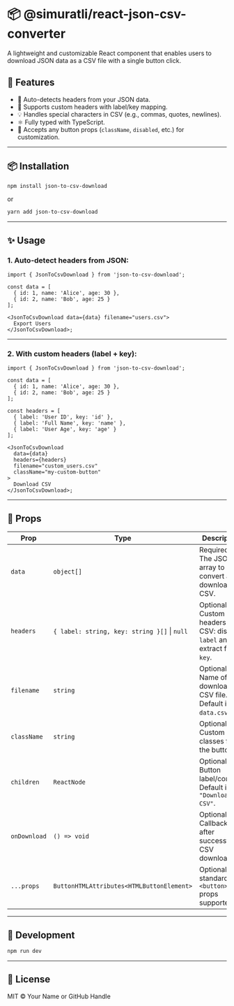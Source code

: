 # 📦 @simuratli/react-json-csv-converter

A lightweight and customizable React component that enables users to download JSON data as a CSV file with a single button click.

## 🚀 Features

- 🧠 Auto-detects headers from your JSON data.
- 🎯 Supports custom headers with label/key mapping.
- 💡 Handles special characters in CSV (e.g., commas, quotes, newlines).
- ⚛️ Fully typed with TypeScript.
- 🎨 Accepts any button props (`className`, `disabled`, etc.) for customization.

---

## 📦 Installation

```bash
npm install json-to-csv-download
```

or

```bash
yarn add json-to-csv-download
```

---

## ✨ Usage

### 1. Auto-detect headers from JSON:

```tsx
import { JsonToCsvDownload } from 'json-to-csv-download';

const data = [
  { id: 1, name: 'Alice', age: 30 },
  { id: 2, name: 'Bob', age: 25 }
];

<JsonToCsvDownload data={data} filename="users.csv">
  Export Users
</JsonToCsvDownload>;
```

---

### 2. With custom headers (label + key):

```tsx
import { JsonToCsvDownload } from 'json-to-csv-download';

const data = [
  { id: 1, name: 'Alice', age: 30 },
  { id: 2, name: 'Bob', age: 25 }
];

const headers = [
  { label: 'User ID', key: 'id' },
  { label: 'Full Name', key: 'name' },
  { label: 'User Age', key: 'age' }
];

<JsonToCsvDownload
  data={data}
  headers={headers}
  filename="custom_users.csv"
  className="my-custom-button"
>
  Download CSV
</JsonToCsvDownload>;
```

---

## 📘 Props

| Prop        | Type                                                   | Description                                                                 |
|-------------|--------------------------------------------------------|-----------------------------------------------------------------------------|
| `data`      | `object[]`                                             | Required. The JSON array to convert and download as CSV.                   |
| `headers`   | `{ label: string, key: string }[]` \| `null`           | Optional. Custom headers for CSV: display `label` and extract from `key`.  |
| `filename`  | `string`                                               | Optional. Name of the downloaded CSV file. Default is `data.csv`.          |
| `className` | `string`                                               | Optional. Custom CSS classes for the button.                               |
| `children`  | `ReactNode`                                            | Optional. Button label/content. Default is `"Download CSV"`.               |
| `onDownload`| `() => void`                                           | Optional. Callback after successful CSV download.                          |
| `...props`  | `ButtonHTMLAttributes<HTMLButtonElement>`              | Optional. All standard `<button>` props supported.                         |

---

## 🧪 Development

```bash
npm run dev
```

---

## 📄 License

MIT © Your Name or GitHub Handle
